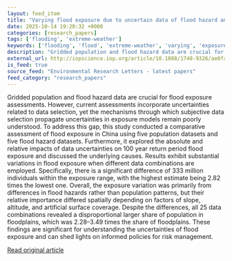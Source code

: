 ```yaml
---
layout: feed_item
title: "Varying flood exposure due to uncertain data of flood hazard and population distribution"
date: 2025-10-14 19:20:32 +0000
categories: [research_papers]
tags: ['flooding', 'extreme-weather']
keywords: ['flooding', 'flood', 'extreme-weather', 'varying', 'exposure']
description: "Gridded population and flood hazard data are crucial for flood exposure assessments"
external_url: http://iopscience.iop.org/article/10.1088/1748-9326/ae0fae
is_feed: true
source_feed: "Environmental Research Letters - latest papers"
feed_category: "research_papers"
---
```


Gridded population and flood hazard data are crucial for flood exposure assessments. However, current assessments incorporate uncertainties related to data selection, yet the mechanisms through which subjective data selection propagate uncertainties in exposure models remain poorly understood. To address this gap, this study conducted a comparative assessment of flood exposure in China using five population datasets and five flood hazard datasets. Furthermore, it explored the absolute and relative impacts of data uncertainties on 100 year return period flood exposure and discussed the underlying causes. Results exhibit substantial variations in flood exposure when different data combinations are employed. Specifically, there is a significant difference of 333 million individuals within the exposure range, with the highest estimate being 2.82 times the lowest one. Overall, the exposure variation was primarily from differences in flood hazards rather than population patterns, but their relative importance differed spatially depending on factors of slope, altitude, and artificial surface coverage. Despite the differences, all 25 data combinations revealed a disproportional larger share of population in floodplains, which was 2.28–3.49 times the share of floodplains. These findings are significant for understanding the uncertainties of flood exposure and can shed lights on informed policies for risk management.

[Read original article](http://iopscience.iop.org/article/10.1088/1748-9326/ae0fae)
